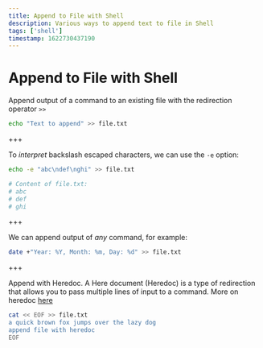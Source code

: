 ```yaml
---
title: Append to File with Shell
description: Various ways to append text to file in Shell
tags: ['shell']
timestamp: 1622730437190
---
```


# Append to File with Shell
Append output of a command to an existing file with the redirection operator `>>`

```sh
echo "Text to append" >> file.txt
```

+++

To _interpret_ backslash escaped characters, we can use the `-e` option:
```sh
echo -e "abc\ndef\nghi" >> file.txt

# Content of file.txt:
# abc
# def
# ghi
```

+++

We can append output of _any_ command, for example:
```sh
date +"Year: %Y, Month: %m, Day: %d" >> file.txt
```

+++

Append with Heredoc. A Here document (Heredoc) is a type of redirection that allows you to pass multiple lines of input to a command. More on heredoc [here](./Heredoc.md)
```sh
cat << EOF >> file.txt
a quick brown fox jumps over the lazy dog
append file with heredoc
EOF
```

<PostDate />
<PageTags />
